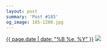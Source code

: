```yaml
---
layout: post
summary: 'Post #185'
og_image: 185-1280.jpg
---
```


<p>
  <time><a href="/185">{{ page.date | date: "%B %e, %Y" }}</a></time>
  <a href="/185"><img src="{{ site.assets_url }}/185-640.jpg" srcset="{{ site.assets_url }}/185-1280.jpg 1280w, {{ site.assets_url }}/185-960.jpg 960w, {{ site.assets_url }}/185-640.jpg 640w, {{ site.assets_url }}/185-320.jpg 320w" sizes="(min-width: 700px) 50vw, calc(100vw - 2rem)" /></a>
</p>
